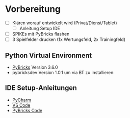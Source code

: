 # Vorbereitung

- [ ] Klären worauf entwickelt wird (Privat/Dienst/Tablet)
  - [ ] Anleitung Setup IDE
- [ ] SPIKEs mit PyBricks flashen
- [ ] 3 Spielfelder drucken (1x Wertungsfeld, 2x Trainingfeld)
  
## Python Virtual Environment

- [PyBricks](https://pybricks.com/) Version 3.6.0
- pybricksdev Version 1.0.1 um via BT zu installieren

## IDE Setup-Anleitungen

- [PyCharm](PyCharm.md)
- [VS Code](VSCode.md)
- [PyBricks Code](https://code.pybricks.com/)
